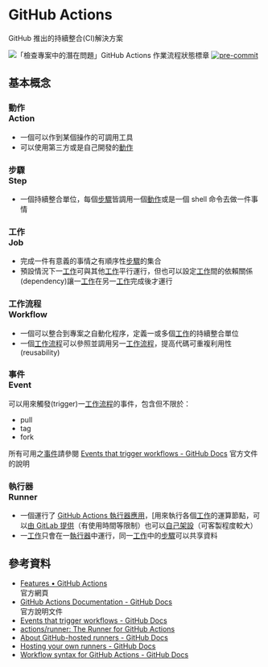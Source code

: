 # GitHub Actions

GitHub 推出的持續整合(CI)解決方案

![「檢查專案中的潛在問題」GitHub Actions 作業流程狀態標章](https://github.com/libre-knowledge/github-actions/actions/workflows/check-potential-problems.yml/badge.svg) [![pre-commit](https://img.shields.io/badge/pre--commit-enabled-brightgreen?logo=pre-commit&logoColor=white)](https://github.com/pre-commit/pre-commit)

## 基本概念

### 動作<br>Action

* 一個可以作到某個操作的可調用工具
* 可以使用第三方或是自己開發的[動作](#Action)

### 步驟<br>Step

* 一個持續整合單位，每個[步驟](#步驟step)皆調用一個[動作](#動作action)或是一個 shell 命令去做一件事情

### 工作<br>Job

* 完成一件有意義的事情之有順序性[步驟](#步驟step)的集合
* 預設情況下一[工作](#工作job)可與其他[工作](#工作job)平行運行，但也可以設定[工作](#工作job)間的依賴關係(dependency)讓一[工作](#工作job)在另一[工作](#工作job)完成後才運行

### 工作流程<br>Workflow

* 一個可以整合到專案之自動化程序，定義一或多個[工作](#工作job)的持續整合單位
* 一個[工作流程](#工作流程workflow)可以參照並調用另一[工作流程](#工作流程workflow)，提高代碼可重複利用性(reusability)

### 事件<br>Event

可以用來觸發(trigger)一[工作流程](#工作流程workflow)的事件，包含但不限於：

* pull
* tag
* fork

所有可用之[事件](#事件event)請參閱 [Events that trigger workflows - GitHub Docs](https://docs.github.com/en/actions/learn-github-actions/events-that-trigger-workflows) 官方文件的說明

### 執行器<br>Runner

* 一個運行了 [GitHub Actions 執行器應用](https://github.com/actions/runner)，[用來執行各個[工作](#工作job)的運算節點，可以[由 GitLab 提供](https://docs.github.com/en/actions/using-github-hosted-runners/about-github-hosted-runners)（有使用時間等限制）也可以[自己架設](https://docs.github.com/en/actions/hosting-your-own-runners)（可客製程度較大）
* 一[工作](#工作job)只會在一[執行器](#執行器runner)中運行，同一[工作](#工作job)中的[步驟](#步驟step)可以共享資料

## 參考資料

* [Features • GitHub Actions](https://github.com/features/actions)  
  官方網頁
* [GitHub Actions Documentation - GitHub Docs](https://docs.github.com/en/actions)  
  官方說明文件
* [Events that trigger workflows - GitHub Docs](https://docs.github.com/en/actions/learn-github-actions/events-that-trigger-workflows)
* [actions/runner: The Runner for GitHub Actions](https://github.com/actions/runner)
* [About GitHub-hosted runners - GitHub Docs](https://docs.github.com/en/actions/using-github-hosted-runners/about-github-hosted-runners)
* [Hosting your own runners - GitHub Docs](https://docs.github.com/en/actions/hosting-your-own-runners)
* [Workflow syntax for GitHub Actions - GitHub Docs](https://docs.github.com/en/actions/learn-github-actions/workflow-syntax-for-github-actions)

